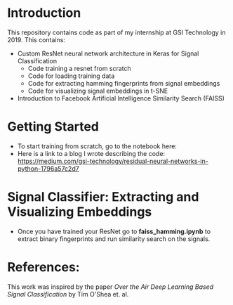 # Introduction
This repository contains code as part of my internship at GSI Technology in 2019. This contains:
* Custom ResNet neural network architecture in Keras for Signal Classification
    * Code training a resnet from scratch 
    * Code for loading training data
    * Code for extracting hamming fingerprints from signal embeddings
    * Code for visualizing signal embeddings in t-SNE
* Introduction to Facebook Artificial Intelligence Similarity Search (FAISS)

# Getting Started
* To start training from scratch, go to the notebook here:
* Here is a link to a blog I wrote describing the code: https://medium.com/gsi-technology/residual-neural-networks-in-python-1796a57c2d7

# Signal Classifier: Extracting and Visualizing Embeddings
* Once you have trained your ResNet go to **faiss_hamming.ipynb** to extract binary fingerprints and run similarity search on the signals.

# References:
This work was inspired by the paper *Over the Air Deep Learning Based Signal Classification* by Tim O'Shea et. al.
